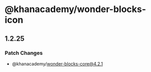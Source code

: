 # @khanacademy/wonder-blocks-icon

## 1.2.25
### Patch Changes

  - @khanacademy/wonder-blocks-core@4.2.1
